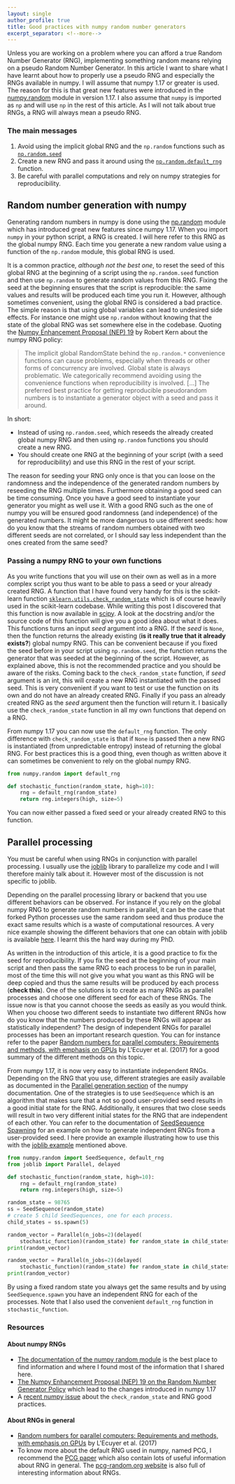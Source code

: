 ```yaml
---
layout: single
author_profile: true
title: Good practices with numpy random number generators
excerpt_separator: <!--more-->
---
```


Unless you are working on a problem where you can afford a true Random Number Generator (RNG), implementing something random means relying on a pseudo Random Number Generator. In this article I want to share what I have learnt about how to properly use a pseudo RNG and especially the RNGs available in numpy. <!--more--> I will assume that numpy 1.17 or greater is used. The reason for this is that great new features were introduced in the [numpy.random](https://numpy.org/doc/1.18/reference/random/index.html) module in version 1.17. I also assume that `numpy` is imported as `np` and will use `np` in the rest of this article. As I will not talk about true RNGs, a RNG will always mean a pseudo RNG.

<!---
A lot of computation in machine learning rely on randomness, including data generation, data preprocessing, cross-validation, optimization algorithms such as stochastic gradient descent, random initialization (for instance for neural networks). One also wants to know whether his results hold independently of this randomness. Specifically, the results will most likely be true on average or with great probability. To assess the performance of his algorithm or idea, one usually repeats the experiment several times.

Finally, we want to be able to reproduce our results, for the sake of science but also more simply for the sake of our jobs of debuggers.
-->

### The main messages
1. Avoid using the implicit global RNG and the `np.random` functions such as [`np.random.seed`](https://numpy.org/doc/1.18/reference/random/generated/numpy.random.seed.html?highlight=numpy%20random%20seed#numpy.random.seed)
2. Create a new RNG and pass it around using the [`np.random.default_rng`](https://numpy.org/doc/1.18/reference/random/generator.html?highlight=numpy%20random%20default_rng#numpy.random.default_rng) function.
3. Be careful with parallel computations and rely on numpy strategies for reproducibility.

## Random number generation with numpy
Generating random numbers in numpy is done using the [np.random](https://numpy.org/doc/1.18/reference/random/index.html) module which has introduced great new features since numpy 1.17. When you import `numpy` in your python script, a RNG is created. I will here refer to this RNG as the global numpy RNG. Each time you generate a new random value using a function of the `np.random` module, this global RNG is used.

It is a common practice, *although not the best one*, to reset the seed of this global RNG at the beginning of a script using the `np.random.seed` function and then use `np.random` to generate random values from this RNG. Fixing the seed at the beginning ensures that the script is reproducible: the same values and results will be produced each time you run it. However, although sometimes convenient, using the global RNG is considered a bad practice. The simple reason is that using global variables can lead to undesired side effects. For instance one might use `np.random` without knowing that the state of the global RNG was set somewhere else in the codebase. Quoting the [Numpy Enhancement Proposal (NEP) 19](https://numpy.org/neps/nep-0019-rng-policy.html) by Robert Kern about the numpy RNG policy:

> The implicit global RandomState behind the `np.random.*` convenience functions can cause problems, especially when threads or other forms of concurrency are involved. Global state is always problematic. We categorically recommend avoiding using the convenience functions when reproducibility is involved. [...] The preferred best practice for getting reproducible pseudorandom numbers is to instantiate a generator object with a seed and pass it around.

In short:
* Instead of using `np.random.seed`, which reseeds the already created global numpy RNG and then using `np.random` functions you should create a new RNG.
* You should create one RNG at the beginning of your script (with a seed for reproducibility) and use this RNG in the rest of your script.

The reason for seeding your RNG only once is that you can loose on the randomness and the independence of the generated random numbers by reseeding the RNG multiple times. Furthermore obtaining a good seed can be time consuming. Once you have a good seed to instantiate your generator you might as well use it. With a good RNG such as the one of numpy you will be ensured good randomness (and independence) of the generated numbers. It might be more dangerous to use different seeds: how do you know that the streams of random numbers obtained with two different seeds are not correlated, or I should say less independent than the ones created from the same seed?

### Passing a numpy RNG to your own functions
As you write functions that you will use on their own as well as in a more complex script you thus want to be able to pass a seed or your already created RNG. A function that I have found very handy for this is the scikit-learn function [`sklearn.utils.check_random_state`](https://scikit-learn.org/stable/modules/generated/sklearn.utils.check_random_state.html) which is of course heavily used in the scikit-learn codebase. While writing this post I discovered that this function is now available in [scipy](https://github.com/scipy/scipy/blob/master/scipy/_lib/_util.py#L173). A look at the docstring and/or the source code of this function will give you a good idea about what it does. This functions turns an input *seed* argument into a RNG. If the *seed* is `None`, then the function returns the already existing (**is it really true that it already exists?**) global numpy RNG. This can be convenient because if you fixed the seed before in your script using `np.random.seed`, the function returns the generator that was seeded at the beginning of the script. However, as explained above, this is not the recommended practice and you should be aware of the risks. Coming back to the `check_random_state` function, if *seed* argument is an int, this will create a new RNG instantiated with the passed seed. This is very convenient if you want to test or use the function on its own and do not have an already created RNG. Finally if you pass an already created RNG as the *seed* argument then the function will return it. I basically use the `check_random_state` function in all my own functions that depend on a RNG.

From numpy 1.17 you can now use the `default_rng` function. The only difference with `check_random_state` is that if `None` is passed then a new RNG is instantiated (from unpredictable entropy) instead of returning the global RNG. For best practices this is a good thing, even though as written above it can sometimes be convenient to rely on the global numpy RNG.

```python
from numpy.random import default_rng

def stochastic_function(random_state, high=10):
    rng = default_rng(random_state)
    return rng.integers(high, size=5)
```
You can now either passed a fixed seed or your already created RNG to this function.

## Parallel processing

You must be careful when using RNGs in conjunction with parallel processing. I usually use the [joblib](https://joblib.readthedocs.io/en/latest/index.htl) library to parallelize my code and I will therefore mainly talk about it. However most of the discussion is not specific to joblib.

Depending on the parallel processing library or backend that you use different behaviors can be observed. For instance if you rely on the global numpy RNG to generate random numbers in parallel, it can be the case that forked Python processes use the same random seed and thus produce the exact same results which is a waste of computational resources. A very nice example showing the different behaviors that one can obtain with joblib is available [here](https://joblib.readthedocs.io/en/latest/auto_examples/parallel_random_state.html). I learnt this the hard way during my PhD.

As written in the introduction of this article, it is a good practice to fix the seed for reproducibility. If you fix the seed at the beginning of your main script and then pass the same RNG to each process to be run in parallel, most of the time this will not give you what you want as this RNG will be deep copied and thus the same results will be produced by each process (**check this**). One of the solutions is to create as many RNGs as parallel processes and choose one different seed for each of these RNGs. The issue now is that you cannot choose the seeds as easily as you would think. When you choose two different seeds to instantiate two different RNGs how do you know that the numbers produced by these RNGs will appear as statistically independent? The design of independent RNGs for parallel processes has been an important research question. You can for instance refer to the paper [Random numbers for parallel computers: Requirements and methods, with emphasis on GPUs](https://www.sciencedirect.com/science/article/pii/S0378475416300829) by L'Ecuyer et al. (2017) for a good summary of the different methods on this topic.

From numpy 1.17, it is now very easy to instantiate independent RNGs. Depending on the RNG that you use, different strategies are easily available as documented in the [Parallel generation section](https://docs.scipy.org/doc/numpy/reference/random/index.html?highlight=numpy%20random#parallel-generation) of the numpy documentation. One of the strategies is to use `SeedSequence` which is an algorithm that makes sure that a not so good user-provided seed results in a good initial state for the RNG. Additionally, it ensures that two close seeds will result in two very different initial states for the RNG that are independent of each other. You can refer to the documentation of [SeedSequence Spawning](https://docs.scipy.org/doc/numpy/reference/random/parallel.html#seedsequence-spawning) for an example on how to generate independent RNGs from a user-provided seed. I here provide an example illustrating how to use this with the [joblib example](https://joblib.readthedocs.io/en/latest/auto_examples/parallel_random_state.html#fixing-the-random-state-to-obtain-deterministic-results) mentioned above.


```python
from numpy.random import SeedSequence, default_rng
from joblib import Parallel, delayed

def stochastic_function(random_state, high=10):
    rng = default_rng(random_state)
    return rng.integers(high, size=5)

random_state = 98765
ss = SeedSequence(random_state)
# create 5 child SeedSequences, one for each process.
child_states = ss.spawn(5)

random_vector = Parallel(n_jobs=2)(delayed(
    stochastic_function)(random_state) for random_state in child_states)
print(random_vector)

random_vector = Parallel(n_jobs=2)(delayed(
    stochastic_function)(random_state) for random_state in child_states)
print(random_vector)
```

By using a fixed random state you always get the same results and by using `SeedSequence.spawn` you have an independent RNG for each of the processes. Note that I also used the convenient `default_rng` function in `stochastic_function`.

### Resources

#### About numpy RNGs
* [The documentation of the numpy random module](https://docs.scipy.org/doc/numpy/reference/random/index.html?highlight=numpy%20random) is the best place to find information and where I found most of the information that I shared here.
* [The Numpy Enhancement Proposal (NEP) 19 on the Random Number Generator Policy](https://numpy.org/neps/nep-0019-rng-policy.html) which lead to the changes introduced in numpy 1.17
* A [recent numpy issue](https://github.com/numpy/numpy/issues/15322) about the `check_random_state` and RNG good practices.

#### About RNGs in general
* [Random numbers for parallel computers: Requirements and methods, with emphasis on GPUs](https://www.sciencedirect.com/science/article/pii/S0378475416300829) by L'Ecuyer et al. (2017)
* To know more about the default RNG used in numpy, named PCG, I recommend the [PCG paper](https://www.pcg-random.org/paper.html) which also contain lots of useful information about RNG in general. The [pcg-random.org website](https://www.pcg-random.org) is also full of interesting information about RNGs.